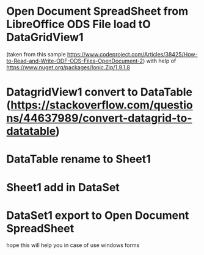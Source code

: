 # Open Document SpreadSheet from LibreOffice ODS File load tO DataGridView1 
(taken from this sample https://www.codeproject.com/Articles/38425/How-to-Read-and-Write-ODF-ODS-Files-OpenDocument-2)
with help of https://www.nuget.org/packages/Ionic.Zip/1.9.1.8  

# DatagridView1 convert to DataTable (https://stackoverflow.com/questions/44637989/convert-datagrid-to-datatable)
# DataTable rename to Sheet1 

# Sheet1 add in DataSet 

# DataSet1 export to Open Document SpreadSheet

hope this will help you in case of use windows forms 

